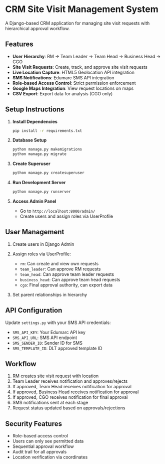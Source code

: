 # CRM Site Visit Management System

A Django-based CRM application for managing site visit requests with hierarchical approval workflow.

## Features

- **User Hierarchy**: RM → Team Leader → Team Head → Business Head → CGO
- **Site Visit Requests**: Create, track, and approve site visit requests
- **Live Location Capture**: HTML5 Geolocation API integration
- **SMS Notifications**: Edumarc SMS API integration
- **Role-based Access Control**: Strict permission enforcement
- **Google Maps Integration**: View request locations on maps
- **CSV Export**: Export data for analysis (CGO only)

## Setup Instructions

1. **Install Dependencies**
   ```bash
   pip install -r requirements.txt
   ```

2. **Database Setup**
   ```bash
   python manage.py makemigrations
   python manage.py migrate
   ```

3. **Create Superuser**
   ```bash
   python manage.py createsuperuser
   ```

4. **Run Development Server**
   ```bash
   python manage.py runserver
   ```

5. **Access Admin Panel**
   - Go to `http://localhost:8000/admin/`
   - Create users and assign roles via UserProfile

## User Management

1. Create users in Django Admin
2. Assign roles via UserProfile:
   - `rm`: Can create and view own requests
   - `team_leader`: Can approve RM requests
   - `team_head`: Can approve team leader requests
   - `business_head`: Can approve team head requests
   - `cgo`: Final approval authority, can export data

3. Set parent relationships in hierarchy

## API Configuration

Update `settings.py` with your SMS API credentials:
- `SMS_API_KEY`: Your Edumarc API key
- `SMS_API_URL`: SMS API endpoint
- `SMS_SENDER_ID`: Sender ID for SMS
- `SMS_TEMPLATE_ID`: DLT approved template ID

## Workflow

1. RM creates site visit request with location
2. Team Leader receives notification and approves/rejects
3. If approved, Team Head receives notification for approval
4. If approved, Business Head receives notification for approval
5. If approved, CGO receives notification for final approval
6. SMS notifications sent at each stage
7. Request status updated based on approvals/rejections

## Security Features

- Role-based access control
- Users can only see permitted data
- Sequential approval workflow
- Audit trail for all approvals
- Location verification via coordinates